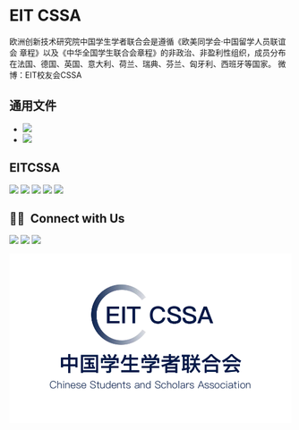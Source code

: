 # EIT CSSA 

欧洲创新技术研究院中国学生学者联合会是遵循《欧美同学会·中国留学人员联谊会 章程》以及《中华全国学生联合会章程》的非政治、非盈利性组织，成员分布在法国、德国、英国、意大利、荷兰、瑞典、芬兰、匈牙利、西班牙等国家。 微博：EIT校友会CSSA

## 通用文件
- <a href="https://drive.google.com/drive/folders/1JHx6ZpgWaVGaVDa5qZtWfpXtfvf-JszW?usp=share_link"><img src="https://img.shields.io/badge/-财务-0ABF53?style=flat&logo="/></a>
- <a href="https://drive.google.com/drive/folders/1rJR6QLBK9XA9AcMnHak703iKLz4AO1Rd?usp=share_link"><img src="https://img.shields.io/badge/-组织和架构-0ABF53?style=flat&logo="/></a>


## EITCSSA

<a href="https://github.com/Zhijie-He/EIT_CSSA/tree/EITCSSA/2020"><img src="https://img.shields.io/badge/-EITCSSA 2020-e2d810?style=flat&logo=Etsy&logoColor=white"/></a>
<a href="https://github.com/Zhijie-He/EIT_CSSA/tree/EITCSSA/2021"><img src="https://img.shields.io/badge/-EITCSSA 2021-d9138a?style=flat&logo=Etsy&logoColor=white"/></a>
<a href="https://github.com/Zhijie-He/EIT_CSSA/tree/EITCSSA/2022"><img src="https://img.shields.io/badge/-EITCSSA 2022-12a4d9?style=flat&logo=Etsy&logoColor=white"/></a>
<a href="https://github.com/Zhijie-He/EIT_CSSA/tree/EITCSSA/2023"><img src="https://img.shields.io/badge/-EITCSSA 2023-322e2f?style=flat&logo=Etsy&logoColor=white"/></a>
<a href="https://github.com/Zhijie-He/EIT_CSSA/tree/EITCSSA/2024"><img src="https://img.shields.io/badge/-EITCSSA 2024-f3ca20?style=flat&logo=Etsy&logoColor=white"/></a>

## 🤝🏻 &nbsp;Connect with Us

<p>
<a href="https://www.linkedin.com/company/eitcssa/"><img src="https://img.shields.io/badge/-EIT CSSA-0077B5?style=flat&logo=Linkedin&logoColor=white"/></a>
<a href="https://weibo.com/u/5150019252"><img src="https://img.shields.io/badge/-EIT%E6%A0%A1%E5%8F%8B%E4%BC%9ACSSA-E6162D?style=flat&logo=SinaWeibo&logoColor=white"/></a>
<img src="https://img.shields.io/badge/-EIT CSSA-09B83E?style=flat&logo=wechat&logoColor=white"/>

</p>

<p style="center"><img src="images/EIT_CSSA_logo.png" ></p>